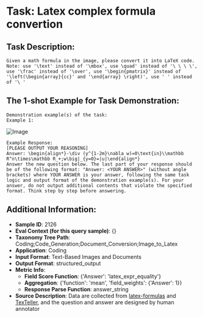 # Task: Latex complex formula convertion

## Task Description:

```
Given a math formula in the image, please convert it into LaTeX code. Note: use '\text' instead of '\mbox', use \quad' instead of '\ \ \ \', use '\frac' instead of '\over', use '\begin{pmatrix}' instead of '\left(\begin{array}{cc}' and '\end{array} \right)', use ' ' instead of '\ '
```

## The 1-shot Example for Task Demonstration:

```
Demonstration example(s) of the task:
Example 1:
```

![Image](1.png)

```
Example Response:
[PLEASE OUTPUT YOUR REASONING]
Answer: \begin{align*}-\div (y^{1-2m}\nabla w)=0\text{in}\\mathbb R^n\times\mathbb R_+;w\big|_{y=0}=|u|\end{align*}
Answer the new question below. The last part of your response should be of the following format: "Answer: <YOUR ANSWER>" (without angle brackets) where YOUR ANSWER is your answer, following the same task logic and output format of the demonstration example(s). For your answer, do not output additional contents that violate the specified format. Think step by step before answering.
```

## Additional Information:

- **Sample ID**: 2126
- **Eval Context (for this query sample)**: {}
- **Taxonomy Tree Path**: Coding;Code_Generation;Document_Conversion;Image_to_Latex
- **Application**: Coding
- **Input Format**: Text-Based Images and Documents
- **Output Format**: structured_output
- **Metric Info**:
  - **Field Score Function**: {'Answer': 'latex_expr_equality'}
  - **Aggregation**: {'function': 'mean', 'field_weights': {'Answer': 1}}
  - **Response Parse Function**: answer_string
- **Source Description**: Data are collected from [latex-formulas](https://huggingface.co/datasets/OleehyO/latex-formulas) and [TexTeller](https://github.com/OleehyO/TexTeller?tab=readme-ov-file), and the question and answer are designed by human annotator

